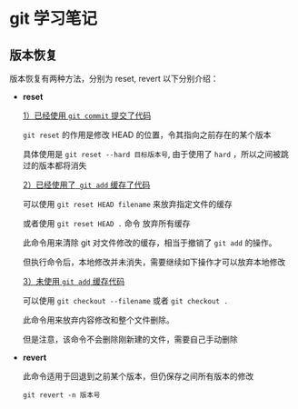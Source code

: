 # git 学习笔记

## 版本恢复

版本恢复有两种方法，分别为 reset, revert 以下分别介绍：

-   **reset**

    <u>1）已经使用 `git commit` 提交了代码</u>

    `git reset` 的作用是修改 HEAD 的位置，令其指向之前存在的某个版本

    具体使用是 `git reset --hard 目标版本号`, 由于使用了 `hard` ，所以之间被跳过的版本都将消失

    <u>2）已经使用了` git add` 缓存了代码</u>

    可以使用 `git reset HEAD filename` 来放弃指定文件的缓存

    或者使用 `git reset HEAD .` 命令 放弃所有缓存

    此命令用来清除 git 对文件修改的缓存，相当于撤销了 `git add` 的操作。

    但执行命令后，本地修改并未消失，需要继续如下操作才可以放弃本地修改

    <u>3）未使用 `git add` 缓存代码</u>

    可以使用 `git checkout --filename` 或者 `git checkout .`

    此命令用来放弃内容修改和整个文件删除。

    但是注意，该命令不会删除刚新建的文件，需要自己手动删除

-    **revert**

     此命令适用于回退到之前某个版本，但仍保存之间所有版本的修改

     `git revert -n 版本号`